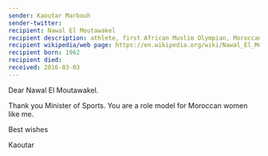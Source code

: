 ```yaml
---
sender: Kaoutar Marbouh
sender-twitter: 
recipient: Nawal El Moutawakel
recipient description: athlete, first African Muslim Olympian, Moroccan Minister of Sports
recipient wikipedia/web page: https://en.wikipedia.org/wiki/Nawal_El_Moutawakel
recipient born: 1962
recipient died: 
received: 2016-03-03
---
```


Dear Nawal El Moutawakel.

Thank you Minister of Sports. You are a role model for Moroccan women like me. 

Best wishes

Kaoutar